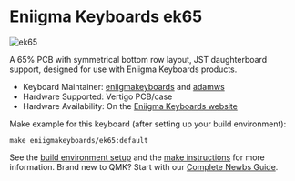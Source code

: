 # Eniigma Keyboards ek65

![ek65](https://i.imgur.com/s6DI5vu.png)

A 65% PCB with symmetrical bottom row layout, JST daughterboard support, designed for use with Eniigma Keyboards products.

* Keyboard Maintainer: [eniigmakeyboards](https://github.com/eniigmakeyboards) and [adamws](https://github.com/adamws)
* Hardware Supported: Vertigo PCB/case
* Hardware Availability: On the [Eniigma Keyboards website](https://eniigmakeyboards.com)

Make example for this keyboard (after setting up your build environment):

    make eniigmakeyboards/ek65:default

See the [build environment setup](https://docs.qmk.fm/#/getting_started_build_tools) and the [make instructions](https://docs.qmk.fm/#/getting_started_make_guide) for more information. Brand new to QMK? Start with our [Complete Newbs Guide](https://docs.qmk.fm/#/newbs).
